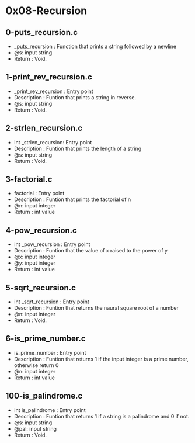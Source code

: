 # 0x08-Recursion
## 0-puts_recursion.c
* _puts_recursion : Function that prints a string followed by a newline
* @s: input string
* Return : Void.
## 1-print_rev_recursion.c
* _print_rev_recursion : Entry point
* Description : Funtion that prints a string in reverse.
* @s: input string
* Return : Void.
## 2-strlen_recursion.c
* int _strlen_recursion: Entry point
* Description : Funtion that prints the length of a string
* @s: input string
* Return : Void.
## 3-factorial.c
* factorial : Entry point
* Description : Funtion that prints the factorial of n
* @n: input integer
* Return : int value
## 4-pow_recursion.c
* int _pow_recursion : Entry point
* Description : Funtion that the value of x raised to the power of y
* @x: input integer
* @y: input integer
* Return : int value
## 5-sqrt_recursion.c
* int _sqrt_recursion : Entry point
* Description : Funtion that returns the naural square root of a number
* @n: input integer
* Return : Void.
## 6-is_prime_number.c
* is_prime_number : Entry point
* Description : Funtion that returns 1 if the input integer is a prime number, otherwise return 0
* @n: input integer
* Return : int value
## 100-is_palindrome.c
* int is_palindrome : Entry point
* Description : Funtion that returns 1 if a string is a palindrome and 0 if not.
* @s: input string
* @pal: input string
* Return : Void.
